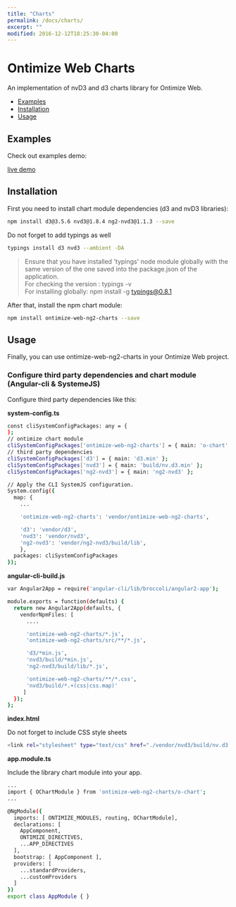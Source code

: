 ```yaml
---
title: "Charts"
permalink: /docs/charts/
excerpt: ""
modified: 2016-12-12T18:25:30-04:00
---
```


# Ontimize Web Charts
An implementation of nvD3 and d3 charts library for Ontimize Web.

* [Examples](#examples)
* [Installation](#installation)
* [Usage](#usage)

## Examples

Check out examples demo:
<div><a href="https://ontimizeweb.github.io/ontimize-web-ng2-charts" target="_blank" class="btn btn--success">
    <i class="fa fa-play"></i>
    live demo</a></div>

## Installation

First you need to install chart module dependencies (d3 and nvD3 libraries):

```bash
npm install d3@3.5.6 nvd3@1.8.4 ng2-nvd3@1.1.3 --save
```

Do not forget to add typings as well

```bash
typings install d3 nvd3 --ambient -DA
```
> Ensure that you have installed 'typings' node module globally with the same version of the one saved into the package.json of the 
application.  
For checking the version : typings -v  
For installing globally: npm install -g typings@0.8.1

After that, install the npm chart module:

```bash
npm install ontimize-web-ng2-charts --save
```

## Usage

Finally, you can use ontimize-web-ng2-charts in your Ontimize Web project.

### Configure third party dependencies and chart module (Angular-cli & SystemeJS)

Configure third party dependencies like this:

**system-config.ts**

```bash
const cliSystemConfigPackages: any = {
};
// ontimize chart module
cliSystemConfigPackages['ontimize-web-ng2-charts'] = { main: 'o-chart' };
// third party dependencies
cliSystemConfigPackages['d3'] = { main: 'd3.min' };
cliSystemConfigPackages['nvd3'] = { main: 'build/nv.d3.min' };
cliSystemConfigPackages['ng2-nvd3'] = { main: 'ng2-nvd3' };

// Apply the CLI SystemJS configuration.
System.config({
  map: {
    ...

    'ontimize-web-ng2-charts': 'vendor/ontimize-web-ng2-charts',

    'd3': 'vendor/d3',
    'nvd3': 'vendor/nvd3',
    'ng2-nvd3': 'vendor/ng2-nvd3/build/lib',
    },
  packages: cliSystemConfigPackages
});

```

**angular-cli-build.js**

```bash
var Angular2App = require('angular-cli/lib/broccoli/angular2-app');

module.exports = function(defaults) {
  return new Angular2App(defaults, {
    vendorNpmFiles: [
      ....

      'ontimize-web-ng2-charts/*.js',
      'ontimize-web-ng2-charts/src/**/*.js',

      'd3/*min.js',
      'nvd3/build/*min.js',
      'ng2-nvd3/build/lib/*.js',

      'ontimize-web-ng2-charts/**/*.css',
      'nvd3/build/*.+(css|css.map)'
     ]
  });
};
```
**index.html**

Do not forget to include CSS style sheets

```bash
<link rel="stylesheet" type="text/css" href="./vendor/nvd3/build/nv.d3.min.css"/>
```

**app.module.ts**

Include the library chart module into your app.

```bash
...
import { OChartModule } from 'ontimize-web-ng2-charts/o-chart';
...

@NgModule({
  imports: [ ONTIMIZE_MODULES, routing, OChartModule],
  declarations: [
    AppComponent,
    ONTIMIZE_DIRECTIVES,
    ...APP_DIRECTIVES
  ],
  bootstrap: [ AppComponent ],
  providers: [
    ...standardProviders,
    ...customProviders
  ]
})
export class AppModule { }

```




